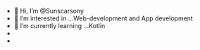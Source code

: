 - 👋 Hi, I’m @Sunscarsony
- 👀 I’m interested in ...Web-development and App development
- 🌱 I’m currently learning ...Kotlin
- 
- 


